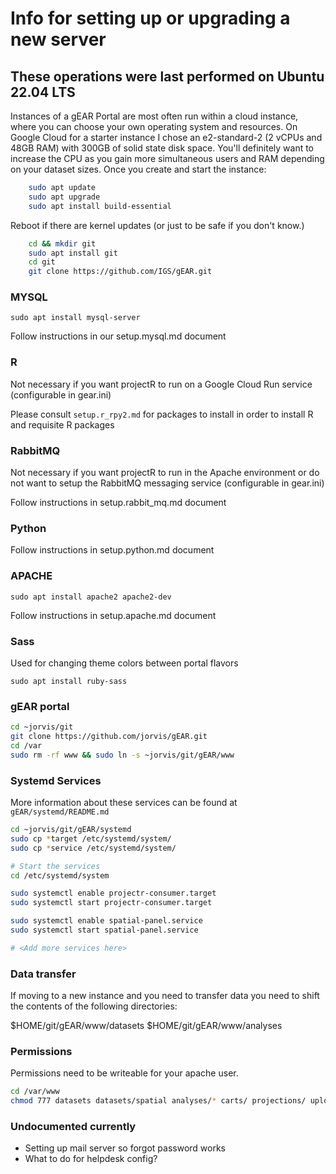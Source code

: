 # Info for setting up or upgrading a new server

## These operations were last performed on Ubuntu 22.04 LTS

Instances of a gEAR Portal are most often run within a cloud instance, where you can choose your own operating system and resources.  On Google Cloud for a starter instance I chose an e2-standard-2 (2 vCPUs and 48GB RAM) with 300GB of solid state disk space.  You'll definitely want to increase the CPU as you gain more simultaneous users and RAM depending on your dataset sizes.  Once you create and start the instance:

```bash
    sudo apt update
    sudo apt upgrade
    sudo apt install build-essential
```

Reboot if there are kernel updates (or just to be safe if you don't know.)

```bash
    cd && mkdir git
    sudo apt install git
    cd git
    git clone https://github.com/IGS/gEAR.git
```

### MYSQL

`sudo apt install mysql-server`

Follow instructions in our setup.mysql.md document

### R

Not necessary if you want projectR to run on a Google Cloud Run service (configurable in gear.ini)

Please consult `setup.r_rpy2.md` for packages to install in order to install R and requisite R packages

### RabbitMQ

Not necessary if you want projectR to run in the Apache environment or do not want to setup the RabbitMQ messaging service (configurable in gear.ini)

Follow instructions in setup.rabbit_mq.md document

### Python

Follow instructions in setup.python.md document

### APACHE

`sudo apt install apache2 apache2-dev`

Follow instructions in setup.apache.md document

### Sass

Used for changing theme colors between portal flavors

`sudo apt install ruby-sass`

### gEAR portal

```bash
cd ~jorvis/git
git clone https://github.com/jorvis/gEAR.git
cd /var
sudo rm -rf www && sudo ln -s ~jorvis/git/gEAR/www
```

### Systemd Services

More information about these services can be found at `gEAR/systemd/README.md`

```bash
cd ~jorvis/git/gEAR/systemd
sudo cp *target /etc/systemd/system/
sudo cp *service /etc/systemd/system/

# Start the services
cd /etc/systemd/system

sudo systemctl enable projectr-consumer.target
sudo systemctl start projectr-consumer.target

sudo systemctl enable spatial-panel.service
sudo systemctl start spatial-panel.service

# <Add more services here>
```

### Data transfer

If moving to a new instance and you need to transfer data you need
to shift the contents of the following directories:

$HOME/git/gEAR/www/datasets
$HOME/git/gEAR/www/analyses

### Permissions

Permissions need to be writeable for your apache user.

```bash
cd /var/www
chmod 777 datasets datasets/spatial analyses/* carts/ projections/ uploads/files/ img/dataset_previews/
```

### Undocumented currently

- Setting up mail server so forgot password works
- What to do for helpdesk config?
